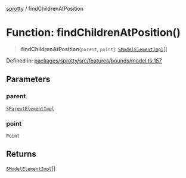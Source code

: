 
[sprotty](../globals) / findChildrenAtPosition

# Function: findChildrenAtPosition()

> **findChildrenAtPosition**(`parent`, `point`): [`SModelElementImpl`](../Class.SModelElementImpl)[]

Defined in: [packages/sprotty/src/features/bounds/model.ts:157](https://github.com/eclipse-sprotty/sprotty/blob/f9b2433481cc27a1ac0c92d525a92039ae7f6c76/packages/sprotty/src/features/bounds/model.ts#L157)

## Parameters

### parent

[`SParentElementImpl`](../Class.SParentElementImpl)

### point

`Point`

## Returns

[`SModelElementImpl`](../Class.SModelElementImpl)[]
